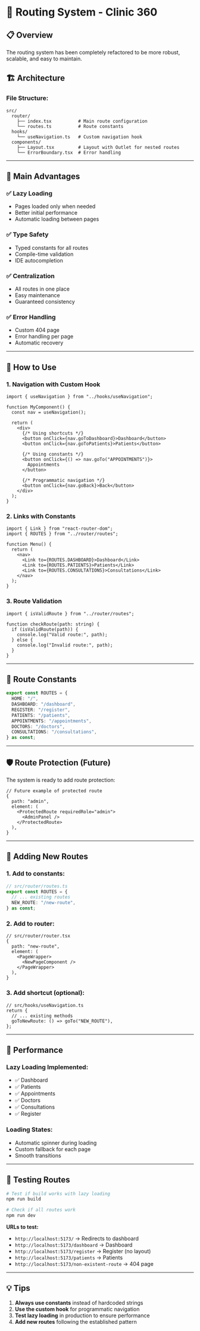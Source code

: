 # 🚀 Routing System - Clinic 360

## 📋 Overview

The routing system has been completely refactored to be more robust, scalable, and easy to maintain.

## 🏗️ Architecture

### **File Structure:**
```
src/
  router/
    ├── index.tsx          # Main route configuration
    └── routes.ts          # Route constants
  hooks/
    └── useNavigation.ts   # Custom navigation hook
  components/
    ├── Layout.tsx         # Layout with Outlet for nested routes
    └── ErrorBoundary.tsx  # Error handling
```

---

## 🎯 Main Advantages

### ✅ **Lazy Loading**
- Pages loaded only when needed
- Better initial performance
- Automatic loading between pages

### ✅ **Type Safety**
- Typed constants for all routes
- Compile-time validation
- IDE autocompletion

### ✅ **Centralization**
- All routes in one place
- Easy maintenance
- Guaranteed consistency

### ✅ **Error Handling**
- Custom 404 page
- Error handling per page
- Automatic recovery

---

## 🔧 How to Use

### **1. Navigation with Custom Hook**

```tsx
import { useNavigation } from "../hooks/useNavigation";

function MyComponent() {
  const nav = useNavigation();
  
  return (
    <div>
      {/* Using shortcuts */}
      <button onClick={nav.goToDashboard}>Dashboard</button>
      <button onClick={nav.goToPatients}>Patients</button>
      
      {/* Using constants */}
      <button onClick={() => nav.goTo("APPOINTMENTS")}>
        Appointments
      </button>
      
      {/* Programmatic navigation */}
      <button onClick={nav.goBack}>Back</button>
    </div>
  );
}
```

### **2. Links with Constants**

```tsx
import { Link } from "react-router-dom";
import { ROUTES } from "../router/routes";

function Menu() {
  return (
    <nav>
      <Link to={ROUTES.DASHBOARD}>Dashboard</Link>
      <Link to={ROUTES.PATIENTS}>Patients</Link>
      <Link to={ROUTES.CONSULTATIONS}>Consultations</Link>
    </nav>
  );
}
```

### **3. Route Validation**

```tsx
import { isValidRoute } from "../router/routes";

function checkRoute(path: string) {
  if (isValidRoute(path)) {
    console.log("Valid route:", path);
  } else {
    console.log("Invalid route:", path);
  }
}
```

---

## 📝 Route Constants

```typescript
export const ROUTES = {
  HOME: "/",
  DASHBOARD: "/dashboard",
  REGISTER: "/register", 
  PATIENTS: "/patients",
  APPOINTMENTS: "/appointments",
  DOCTORS: "/doctors",
  CONSULTATIONS: "/consultations",
} as const;
```

---

## 🛡️ Route Protection (Future)

The system is ready to add route protection:

```tsx
// Future example of protected route
{
  path: "admin",
  element: (
    <ProtectedRoute requiredRole="admin">
      <AdminPanel />
    </ProtectedRoute>
  ),
}
```

---

## 🔄 Adding New Routes

### **1. Add to constants:**
```typescript
// src/router/routes.ts
export const ROUTES = {
  // ... existing routes
  NEW_ROUTE: "/new-route",
} as const;
```

### **2. Add to router:**
```tsx
// src/router/router.tsx
{
  path: "new-route",
  element: (
    <PageWrapper>
      <NewPageComponent />
    </PageWrapper>
  ),
}
```

### **3. Add shortcut (optional):**
```tsx
// src/hooks/useNavigation.ts
return {
  // ... existing methods
  goToNewRoute: () => goTo("NEW_ROUTE"),
};
```

---

## 🚀 Performance

### **Lazy Loading Implemented:**
- ✅ Dashboard
- ✅ Patients  
- ✅ Appointments
- ✅ Doctors
- ✅ Consultations
- ✅ Register

### **Loading States:**
- Automatic spinner during loading
- Custom fallback for each page
- Smooth transitions

---

## 🧪 Testing Routes

```bash
# Test if build works with lazy loading
npm run build

# Check if all routes work
npm run dev
```

**URLs to test:**
- `http://localhost:5173/` → Redirects to dashboard
- `http://localhost:5173/dashboard` → Dashboard
- `http://localhost:5173/register` → Register (no layout)
- `http://localhost:5173/patients` → Patients
- `http://localhost:5173/non-existent-route` → 404 page

---

## 💡 Tips

1. **Always use constants** instead of hardcoded strings
2. **Use the custom hook** for programmatic navigation
3. **Test lazy loading** in production to ensure performance
4. **Add new routes** following the established pattern 
